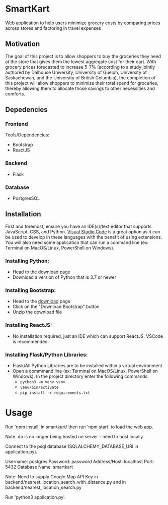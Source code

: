 # SmartKart
Web application to help users minimize grocery costs by comparing prices across stores and factoring in travel expenses

## Motivation
The goal of this project is to allow shoppers to buy the groceries they need at the store that gives them the lowest aggregate cost for their cart. With grocery prices forecasted to increase 5-7% (according to a study jointly authored by Dalhouse University, University of Guelph, University of Saskachewan, and the University of British Columbia), the completion of this project will allow shoppers to minimize their total spend for groceries, thereby allowing them to allocate those savings to other necessities and comforts.

## Depedencies

### Frontend
Tools/Dependencies:
- Bootstrap
- ReactJS
### Backend
- Flask
### Database
- PostgresSQL

## Installation
First and foremost, ensure you have an IDE(s)/text editor that supports JavaScript, CSS, and Python. <a href="https://code.visualstudio.com/"> Visual Studio Code</a> is a great option as it can be used to develop in these languages with the benefit of using extensions. You will also need some application that can run a command line (ex: Terminal on MacOS/Linux, PowerShell on Windows).

### Installing Python:
- Head to the <a href="https://www.python.org/downloads/">download</a> page
- Download a version of Python that is 3.7 or newer

### Installing Bootstrap:
- Head to the <a href="https://getbootstrap.com/docs/3.4/getting-started/">download</a> page
- Click on the "Download Bootstrap" button
- Unzip the download file

### Installing ReactJS:
- No installation required, just an IDE which can support ReactJS. VSCode is recommended.

### Installing Flask/Python Libraries:
- Flask/All Python Libraries are to be installed within a virtual environment
- Open a commmand line (ex: Terminal on MacOS/Linux, PowerShell on Windows). In the project directory enter the following commands:
	- <code>python3 -m venv venv</code>
	- <code>venv/bin/activate</code>
	- <code>pip install -r requirements.txt</code>

# Usage

Run 'npm install' in smartkart/ then run 'npm start' to load the web app.

Note: db is no longer being hosted on server - need to host locally.

Connect to the psql database (SQLALCHEMY_DATABASE_URI in application.py).

Username: postgres
Password: password
Address/Host: localhost
Port: 5432
Database Name: smartkart


Note: Need to supply Google Map API Key in backend/nearest_location_search_with_distance.py
and in backend/nearest_location_search.py

Run 'python3 application.py'.




